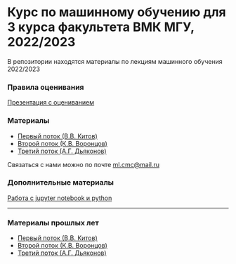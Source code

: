 # Курс по машинному обучению для 3 курса факультета ВМК МГУ, 2022/2023

В репозитории находятся материалы по лекциям машинного обучения 2022/2023

### Правила оценивания

[Презентация с оцениванием](https://github.com/MSU-ML-COURSE/ML-COURSE-22-23/blob/main/files/Оценивание_курс.pdf)

### Материалы
 * [Первый поток (В.В. Китов)](https://github.com/MSU-ML-COURSE/ML-COURSE-22-23/blob/main/1_stream.md)
 * [Второй поток (К.В. Воронцов)](https://github.com/MSU-ML-COURSE/ML-COURSE-22-23/blob/main/2_stream.md)
 * [Третий поток (А.Г. Дьяконов)](https://github.com/MSU-ML-COURSE/ML-COURSE-22-23/blob/main/3_stream.md)

Связаться с нами можно по почте ml.cmc@mail.ru

### Дополнительные материалы
[Работа с jupyter notebook и python](https://youtube.com/playlist?list=PLzdAwQrglFyIkkvIlUeo_xX08WvKM6L0-)

--------------------------------

 ### Материалы прошлых лет
 * [Первый поток (В.В. Китов)](https://github.com/MSU-ML-COURSE/ML-COURSE-21-22/blob/main/1_stream.md)
 * [Второй поток (К.В. Воронцов)](https://github.com/MSU-ML-COURSE/ML-COURSE-21-22/blob/main/2_stream.md)
 * [Третий поток (А.Г. Дьяконов)](https://github.com/MSU-ML-COURSE/ML-COURSE-21-22/blob/main/3_stream.md)
